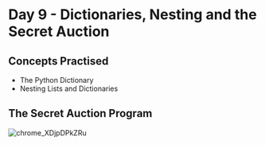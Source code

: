 # Day 9 - Dictionaries, Nesting and the Secret Auction
## Concepts Practised
- The Python Dictionary
- Nesting Lists and Dictionaries
## The Secret Auction Program
![chrome_XDjpDPkZRu](https://github.com/user-attachments/assets/9f58204a-4fac-4121-86b2-a49e28ff5a95)
